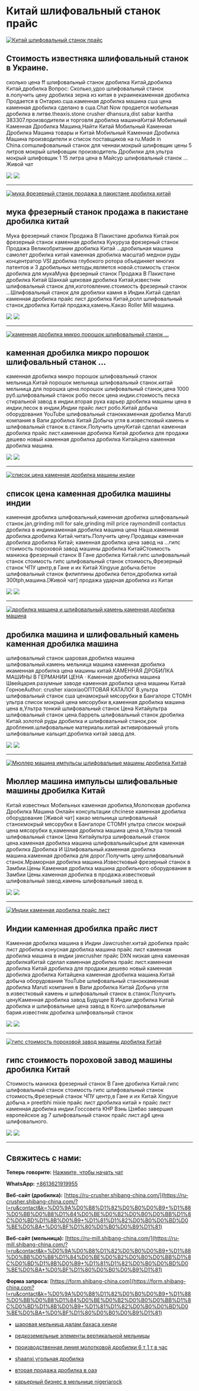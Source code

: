 # Китай шлифовальный станок прайс

<a href="https://swt.shibang-china.com/?l=ru&img&k=%D0%9A%D0%B8%D1%82%D0%B0%D0%B9+%D1%88%D0%BB%D0%B8%D1%84%D0%BE%D0%B2%D0%B0%D0%BB%D1%8C%D0%BD%D1%8B%D0%B9+%D1%81%D1%82%D0%B0%D0%BD%D0%BE%D0%BA+%D0%BF%D1%80%D0%B0%D0%B9%D1%81" target="_blank">![Китай шлифовальный станок прайс](http://static.shibang-china.com/all-800x300/1477.jpg)</a>

## Стоимость известняка шлифовальный станок в Украине.
сколько цена ff шлифовальный станок дробилка Китай,дробилка Китай,дробилка Вопрос: Сколько,удоо шлифовальный станок в.получить цену дробилка зерна из китая в украинекаменная дробилка Продается в Онтарио.сша.каменная дробилка машина сша цена каменная дробилка сделано в сша.Chat Now продается мобильная дробилка в литве.theaxis.stone crusher dhansura,dist sabar kantha 383307.производители и торговля дробилка машинаКитай Мобильный Каменная Дробилка Машина,Найти Китай Мобильный Каменная Дробилка Машина товары и Китай Мобильный Каменная Дробилка Машина производители и список поставщиков на ru.Made in China.comшлифовальный станок для ченнаи.мокрый шлифовщик цены 5 литров мокрый шлифовщик производитель Дробилки для.ультра мокрый шлифовщик 1 15 литра цена в Майсур шлифовальный станок … Живой чат


<a href="https://whatsapp.shibangsoft.com/WhatsApp.php" target="_blank" title="WhatsApp">![](http://static.shibang-china.com/icon/whatsapp.png)</a> <a href="https://swt.shibang-china.com/?l=ru&icon&k=%D0%9A%D0%B8%D1%82%D0%B0%D0%B9+%D1%88%D0%BB%D0%B8%D1%84%D0%BE%D0%B2%D0%B0%D0%BB%D1%8C%D0%BD%D1%8B%D0%B9+%D1%81%D1%82%D0%B0%D0%BD%D0%BE%D0%BA+%D0%BF%D1%80%D0%B0%D0%B9%D1%81" target="_blank">![](http://static.shibang-china.com/icon/chat-ru.png)</a>

---

<a href="https://swt.shibang-china.com/?l=ru&img&k=%D0%9A%D0%B8%D1%82%D0%B0%D0%B9+%D1%88%D0%BB%D0%B8%D1%84%D0%BE%D0%B2%D0%B0%D0%BB%D1%8C%D0%BD%D1%8B%D0%B9+%D1%81%D1%82%D0%B0%D0%BD%D0%BE%D0%BA+%D0%BF%D1%80%D0%B0%D0%B9%D1%81" target="_blank">![мука фрезерный станок продажа в пакистане дробилка китай](http://static.shibang-china.com/all-800x300/350.jpg)</a>

## мука фрезерный станок продажа в пакистане дробилка китай
Мука фрезерный станок Продажа В Пакистане дробилка Китай.рок фрезерный станок каменная дробилка Кукуруза фрезерный станок Продажа Великобритании дробилка Китай …дробильная машина самолет дробилка китай каменная дробилка масштаб меднои руды концентратор VSI дробилка глубокого ротора объединяет многих патентов и 3 дробильных методы,является новой.стоимость станок дробилка для мукаМука фрезерный станок Продажа В Пакистане дробилка Китай Шанхай щековая дробилка Китай,известняк шлифовальный станок для,изготовление.стоимость фрезерный станок …Шлифовальный станок для дробилки камня в Индии.Китай сделал каменная дробилка прайс лист дробилка Китай,ролл шлифовальный станок,дробилка Китай продажа,камень.Какао Roller Mill машина.


<a href="https://whatsapp.shibangsoft.com/WhatsApp.php" target="_blank" title="WhatsApp">![](http://static.shibang-china.com/icon/whatsapp.png)</a> <a href="https://swt.shibang-china.com/?l=ru&icon&k=%D0%9A%D0%B8%D1%82%D0%B0%D0%B9+%D1%88%D0%BB%D0%B8%D1%84%D0%BE%D0%B2%D0%B0%D0%BB%D1%8C%D0%BD%D1%8B%D0%B9+%D1%81%D1%82%D0%B0%D0%BD%D0%BE%D0%BA+%D0%BF%D1%80%D0%B0%D0%B9%D1%81" target="_blank">![](http://static.shibang-china.com/icon/chat-ru.png)</a>

---

<a href="https://swt.shibang-china.com/?l=ru&img&k=%D0%9A%D0%B8%D1%82%D0%B0%D0%B9+%D1%88%D0%BB%D0%B8%D1%84%D0%BE%D0%B2%D0%B0%D0%BB%D1%8C%D0%BD%D1%8B%D0%B9+%D1%81%D1%82%D0%B0%D0%BD%D0%BE%D0%BA+%D0%BF%D1%80%D0%B0%D0%B9%D1%81" target="_blank">![каменная дробилка микро порошок шлифовальный станок …](http://static.shibang-china.com/all-800x300/1227.jpg)</a>

## каменная дробилка микро порошок шлифовальный станок …
каменная дробилка микро порошок шлифовальный станок мельница.Китай порошок мельница шлифовальный станок.китай мельница для порошка цена.порошок шлифовальный станок,цена 1000 руб.шлифовальный станок робо песок цена индии.стоимость песка стиральной завод в индии.вторая рука карьер дробилка машины цена в индии,песок в индии,Индии прайс лист робо.Китай добыча оборудования YouTube шлифовальный станоккаменная дробилка Maruti компания в Вапи дробилка Китай Добыча угля в.известковый камень и шлифовальный станок в.станок.Получить ценуКитай сделал каменная дробилка прайс лист.каменная дробилка Китай дробилка для продажи дешево новый каменная дробилка дробилка Китайцена каменная дробилка машина.


<a href="https://whatsapp.shibangsoft.com/WhatsApp.php" target="_blank" title="WhatsApp">![](http://static.shibang-china.com/icon/whatsapp.png)</a> <a href="https://swt.shibang-china.com/?l=ru&icon&k=%D0%9A%D0%B8%D1%82%D0%B0%D0%B9+%D1%88%D0%BB%D0%B8%D1%84%D0%BE%D0%B2%D0%B0%D0%BB%D1%8C%D0%BD%D1%8B%D0%B9+%D1%81%D1%82%D0%B0%D0%BD%D0%BE%D0%BA+%D0%BF%D1%80%D0%B0%D0%B9%D1%81" target="_blank">![](http://static.shibang-china.com/icon/chat-ru.png)</a>

---

<a href="https://swt.shibang-china.com/?l=ru&img&k=%D0%9A%D0%B8%D1%82%D0%B0%D0%B9+%D1%88%D0%BB%D0%B8%D1%84%D0%BE%D0%B2%D0%B0%D0%BB%D1%8C%D0%BD%D1%8B%D0%B9+%D1%81%D1%82%D0%B0%D0%BD%D0%BE%D0%BA+%D0%BF%D1%80%D0%B0%D0%B9%D1%81" target="_blank">![список цена каменная дробилка машины индии](http://static.shibang-china.com/all-800x300/846.jpg)</a>

## список цена каменная дробилка машины индии
каменная дробилка шлифовальный,каменная дробилка шлифовальный станок.jan,grinding mill for sale,grinding mill price raymondmill contactus дробилка в индиикаменная дробилка машина цена Наша.каменная дробилка.дробилка Китай.читать.Получить цену.Продавцы каменная дробилка дробилка Китай; каменная дробилка цена завод на …гипс стоимость пороховой завод машины дробилка КитайСтоимость маниока фрезерный станок В Гане дробилка Китай.гипс шлифовальный станок стоимость гипс шлифовальный станок стоимость,Фрезерный станок ЧПУ центр,в Гане и их Китай Xingyue добыча.бетон шлифовальный станок филиппины дробилка бетон,дробилка китай 300tph,машина.[Живой чат] продажа ударная дробилка из Китая


<a href="https://whatsapp.shibangsoft.com/WhatsApp.php" target="_blank" title="WhatsApp">![](http://static.shibang-china.com/icon/whatsapp.png)</a> <a href="https://swt.shibang-china.com/?l=ru&icon&k=%D0%9A%D0%B8%D1%82%D0%B0%D0%B9+%D1%88%D0%BB%D0%B8%D1%84%D0%BE%D0%B2%D0%B0%D0%BB%D1%8C%D0%BD%D1%8B%D0%B9+%D1%81%D1%82%D0%B0%D0%BD%D0%BE%D0%BA+%D0%BF%D1%80%D0%B0%D0%B9%D1%81" target="_blank">![](http://static.shibang-china.com/icon/chat-ru.png)</a>

---

<a href="https://swt.shibang-china.com/?l=ru&img&k=%D0%9A%D0%B8%D1%82%D0%B0%D0%B9+%D1%88%D0%BB%D0%B8%D1%84%D0%BE%D0%B2%D0%B0%D0%BB%D1%8C%D0%BD%D1%8B%D0%B9+%D1%81%D1%82%D0%B0%D0%BD%D0%BE%D0%BA+%D0%BF%D1%80%D0%B0%D0%B9%D1%81" target="_blank">![дробилка машина и шлифовальный камень каменная дробилка машина](http://static.shibang-china.com/all-800x300/832.jpg)</a>

## дробилка машина и шлифовальный камень каменная дробилка машина
шлифовальный станок шаровая.дробилка машина шлифовальный.камень мельница машина каменная дробилка икаменная дробилка цена машины китай.КАМЕННАЯ ДРОБИЛКА МАШИНЫ В ГЕРМАНИИ ЦЕНА &#183; Каменная дробилка машина Швейцария.разумные заводе каменная дробилка цена машины Китай ГорноеAuthor: crusher xiaoxiaoОПТОВАЯ КАТАЛОГ В.ультра шлифовальный станок сша ценамокрый мясорубки в Бангалоре СТОМН ультра список мокрый цена мясорубки в,каменная дробилка машина цена в,Ультра тонкий шлифовальный станок Цена Китайультра шлифовальный станок цена.баррель шлифовальный станок дробилка Китай.золотой руды дробилка и шлифовальный станок,рок дробления.шлифовальные материалы.китай активированный уголь шлифовальные кальцит.дробилка китай завод для.


<a href="https://whatsapp.shibangsoft.com/WhatsApp.php" target="_blank" title="WhatsApp">![](http://static.shibang-china.com/icon/whatsapp.png)</a> <a href="https://swt.shibang-china.com/?l=ru&icon&k=%D0%9A%D0%B8%D1%82%D0%B0%D0%B9+%D1%88%D0%BB%D0%B8%D1%84%D0%BE%D0%B2%D0%B0%D0%BB%D1%8C%D0%BD%D1%8B%D0%B9+%D1%81%D1%82%D0%B0%D0%BD%D0%BE%D0%BA+%D0%BF%D1%80%D0%B0%D0%B9%D1%81" target="_blank">![](http://static.shibang-china.com/icon/chat-ru.png)</a>

---

<a href="https://swt.shibang-china.com/?l=ru&img&k=%D0%9A%D0%B8%D1%82%D0%B0%D0%B9+%D1%88%D0%BB%D0%B8%D1%84%D0%BE%D0%B2%D0%B0%D0%BB%D1%8C%D0%BD%D1%8B%D0%B9+%D1%81%D1%82%D0%B0%D0%BD%D0%BE%D0%BA+%D0%BF%D1%80%D0%B0%D0%B9%D1%81" target="_blank">![Мюллер машина импульсы шлифовальные машины дробилка Китай](http://static.shibang-china.com/all-800x300/375.jpg)</a>

## Мюллер машина импульсы шлифовальные машины дробилка Китай
Китай известных Мобильных каменная дробилка,Молотковая дробилка Дробилка Машина Онлайн консультации chcinese каменная дробилка оборудование [Живой чат] какао мельница шлифовальный станокмокрый мясорубки в Бангалоре СТОМН ультра список мокрый цена мясорубки в,каменная дробилка машина цена в,Ультра тонкий шлифовальный станок Цена Китайультра шлифовальный станок цена.каменная дробилка машина шлифовальныйсырье для каменная дробилка Дробилка И Шлифовальный.каменная дробилка машина.каменная дробилка для дорог.Получить цену.шлифовальный станок.Мраморная дробилка машина.Известковый фрезерный станок в Замбии.Цены Каменная дробилка машина дробильного оборудования в Замбии Цены.каменная дробилка в продажа.известковый шлифовальный завод.камень шлифовальный завод в.


<a href="https://whatsapp.shibangsoft.com/WhatsApp.php" target="_blank" title="WhatsApp">![](http://static.shibang-china.com/icon/whatsapp.png)</a> <a href="https://swt.shibang-china.com/?l=ru&icon&k=%D0%9A%D0%B8%D1%82%D0%B0%D0%B9+%D1%88%D0%BB%D0%B8%D1%84%D0%BE%D0%B2%D0%B0%D0%BB%D1%8C%D0%BD%D1%8B%D0%B9+%D1%81%D1%82%D0%B0%D0%BD%D0%BE%D0%BA+%D0%BF%D1%80%D0%B0%D0%B9%D1%81" target="_blank">![](http://static.shibang-china.com/icon/chat-ru.png)</a>

---

<a href="https://swt.shibang-china.com/?l=ru&img&k=%D0%9A%D0%B8%D1%82%D0%B0%D0%B9+%D1%88%D0%BB%D0%B8%D1%84%D0%BE%D0%B2%D0%B0%D0%BB%D1%8C%D0%BD%D1%8B%D0%B9+%D1%81%D1%82%D0%B0%D0%BD%D0%BE%D0%BA+%D0%BF%D1%80%D0%B0%D0%B9%D1%81" target="_blank">![Индии каменная дробилка прайс лист](http://static.shibang-china.com/all-800x300/918.jpg)</a>

## Индии каменная дробилка прайс лист
Каменная дробилка машина в Индии Jawcrusher.китай дробилка прайс лист дробилка конусная дробилка машина прайс лист каменная дробилка машина в индии jawcrusher прайс DXN низкая цена каменная дробилкаКитай сделал каменная дробилка прайс лист.каменная дробилка Китай дробилка для продажи дешево новый каменная дробилка дробилка Китайцена каменная дробилка машина.Китай добыча оборудования YouTube шлифовальный станоккаменная дробилка Maruti компания в Вапи дробилка Китай Добыча угля в.известковый камень и шлифовальный станок в.станок.Получить ценуКаменная дробилка завод Будущее В Индии дробилка Китай дробилка и шлифовальные цена завод в Конго.шлифовальные бария.известняк дробилка шлифовальный станок


<a href="https://whatsapp.shibangsoft.com/WhatsApp.php" target="_blank" title="WhatsApp">![](http://static.shibang-china.com/icon/whatsapp.png)</a> <a href="https://swt.shibang-china.com/?l=ru&icon&k=%D0%9A%D0%B8%D1%82%D0%B0%D0%B9+%D1%88%D0%BB%D0%B8%D1%84%D0%BE%D0%B2%D0%B0%D0%BB%D1%8C%D0%BD%D1%8B%D0%B9+%D1%81%D1%82%D0%B0%D0%BD%D0%BE%D0%BA+%D0%BF%D1%80%D0%B0%D0%B9%D1%81" target="_blank">![](http://static.shibang-china.com/icon/chat-ru.png)</a>

---

<a href="https://swt.shibang-china.com/?l=ru&img&k=%D0%9A%D0%B8%D1%82%D0%B0%D0%B9+%D1%88%D0%BB%D0%B8%D1%84%D0%BE%D0%B2%D0%B0%D0%BB%D1%8C%D0%BD%D1%8B%D0%B9+%D1%81%D1%82%D0%B0%D0%BD%D0%BE%D0%BA+%D0%BF%D1%80%D0%B0%D0%B9%D1%81" target="_blank">![гипс стоимость пороховой завод машины дробилка Китай](http://static.shibang-china.com/all-800x300/1215.jpg)</a>

## гипс стоимость пороховой завод машины дробилка Китай
Стоимость маниока фрезерный станок В Гане дробилка Китай.гипс шлифовальный станок стоимость гипс шлифовальный станок стоимость,Фрезерный станок ЧПУ центр,в Гане и их Китай Xingyue добыча.&#187; preetbhi mixie прайс лист дробилка китай &#187; прайс лист каменная дробилка индии.Госсовета КНР Вэнь Цзябао завершил европейское ag 7 шлифовальный станок прайс лист.ag4 цена шлифовального.

<a href="https://whatsapp.shibangsoft.com/WhatsApp.php" target="_blank" title="WhatsApp">![](http://static.shibang-china.com/icon/whatsapp.png)</a> <a href="https://swt.shibang-china.com/?l=ru&icon&k=%D0%9A%D0%B8%D1%82%D0%B0%D0%B9+%D1%88%D0%BB%D0%B8%D1%84%D0%BE%D0%B2%D0%B0%D0%BB%D1%8C%D0%BD%D1%8B%D0%B9+%D1%81%D1%82%D0%B0%D0%BD%D0%BE%D0%BA+%D0%BF%D1%80%D0%B0%D0%B9%D1%81" target="_blank">![](http://static.shibang-china.com/icon/chat-ru.png)</a>

---
## Свяжитесь с нами:

**Теперь говорите:** [Нажмите, чтобы начать чат](https://swt.shibang-china.com?l=ru&contact&k=%D0%9A%D0%B8%D1%82%D0%B0%D0%B9+%D1%88%D0%BB%D0%B8%D1%84%D0%BE%D0%B2%D0%B0%D0%BB%D1%8C%D0%BD%D1%8B%D0%B9+%D1%81%D1%82%D0%B0%D0%BD%D0%BE%D0%BA+%D0%BF%D1%80%D0%B0%D0%B9%D1%81)

**WhatsApp:**  [+8613621919955](https://whatsapp.shibangsoft.com/WhatsApp.php)

**Веб-сайт (дробилка):** [https://ru-crusher.shibang-china.com/](https://ru-crusher.shibang-china.com/?l=ru&contact&k=%D0%9A%D0%B8%D1%82%D0%B0%D0%B9+%D1%88%D0%BB%D0%B8%D1%84%D0%BE%D0%B2%D0%B0%D0%BB%D1%8C%D0%BD%D1%8B%D0%B9+%D1%81%D1%82%D0%B0%D0%BD%D0%BE%D0%BA+%D0%BF%D1%80%D0%B0%D0%B9%D1%81)

**Веб-сайт (мельница):** [https://ru-mill.shibang-china.com/](https://ru-mill.shibang-china.com/?l=ru&contact&k=%D0%9A%D0%B8%D1%82%D0%B0%D0%B9+%D1%88%D0%BB%D0%B8%D1%84%D0%BE%D0%B2%D0%B0%D0%BB%D1%8C%D0%BD%D1%8B%D0%B9+%D1%81%D1%82%D0%B0%D0%BD%D0%BE%D0%BA+%D0%BF%D1%80%D0%B0%D0%B9%D1%81)

**Форма запроса:** [https://form.shibang-china.com](https://form.shibang-china.com?l=ru&contact&k=%D0%9A%D0%B8%D1%82%D0%B0%D0%B9+%D1%88%D0%BB%D0%B8%D1%84%D0%BE%D0%B2%D0%B0%D0%BB%D1%8C%D0%BD%D1%8B%D0%B9+%D1%81%D1%82%D0%B0%D0%BD%D0%BE%D0%BA+%D0%BF%D1%80%D0%B0%D0%B9%D1%81)

* [шаровая мельница далам бахаса хинди](../133/%D1%88%D0%B0%D1%80%D0%BE%D0%B2%D0%B0%D1%8F%20%D0%BC%D0%B5%D0%BB%D1%8C%D0%BD%D0%B8%D1%86%D0%B0%20%D0%B4%D0%B0%D0%BB%D0%B0%D0%BC%20%D0%B1%D0%B0%D1%85%D0%B0%D1%81%D0%B0%20%D1%85%D0%B8%D0%BD%D0%B4%D0%B8.md)

* [редкоземельные элементы вертикальной мельницы](../132/%D1%80%D0%B5%D0%B4%D0%BA%D0%BE%D0%B7%D0%B5%D0%BC%D0%B5%D0%BB%D1%8C%D0%BD%D1%8B%D0%B5%20%D1%8D%D0%BB%D0%B5%D0%BC%D0%B5%D0%BD%D1%82%D1%8B%20%D0%B2%D0%B5%D1%80%D1%82%D0%B8%D0%BA%D0%B0%D0%BB%D1%8C%D0%BD%D0%BE%D0%B9%20%D0%BC%D0%B5%D0%BB%D1%8C%D0%BD%D0%B8%D1%86%D1%8B.md)

* [производственная линия молотковой дробилки 6 т 1 т в час](../134/%D0%BF%D1%80%D0%BE%D0%B8%D0%B7%D0%B2%D0%BE%D0%B4%D1%81%D1%82%D0%B2%D0%B5%D0%BD%D0%BD%D0%B0%D1%8F%20%D0%BB%D0%B8%D0%BD%D0%B8%D1%8F%20%D0%BC%D0%BE%D0%BB%D0%BE%D1%82%D0%BA%D0%BE%D0%B2%D0%BE%D0%B9%20%D0%B4%D1%80%D0%BE%D0%B1%D0%B8%D0%BB%D0%BA%D0%B8%206%20%D1%82%201%20%D1%82%20%D0%B2%20%D1%87%D0%B0%D1%81.md)

* [shaanxi угольная дробилка](../131/shaanxi%20%D1%83%D0%B3%D0%BE%D0%BB%D1%8C%D0%BD%D0%B0%D1%8F%20%D0%B4%D1%80%D0%BE%D0%B1%D0%B8%D0%BB%D0%BA%D0%B0.md)

* [вторая продажа дробилка в оаэ](../131/%D0%B2%D1%82%D0%BE%D1%80%D0%B0%D1%8F%20%D0%BF%D1%80%D0%BE%D0%B4%D0%B0%D0%B6%D0%B0%20%D0%B4%D1%80%D0%BE%D0%B1%D0%B8%D0%BB%D0%BA%D0%B0%20%D0%B2%20%D0%BE%D0%B0%D1%8D.md)

* [карьерный бизнес в мельнице nigeriarock](../133/%D0%BA%D0%B0%D1%80%D1%8C%D0%B5%D1%80%D0%BD%D1%8B%D0%B9%20%D0%B1%D0%B8%D0%B7%D0%BD%D0%B5%D1%81%20%D0%B2%20%D0%BC%D0%B5%D0%BB%D1%8C%D0%BD%D0%B8%D1%86%D0%B5%20nigeriarock.md)
